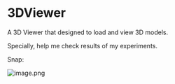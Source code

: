 # 3DViewer

A 3D Viewer that designed to load and view 3D models.

Specially, help me check results of my experiments.

Snap:

![image.png](https://i.loli.net/2019/12/18/nvUrFj6CHN5AymV.png)
